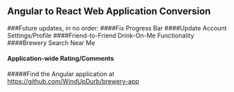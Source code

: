 ## Angular to React Web Application Conversion
###Future updates, in no order:
####Fix Progress Bar
####Update Account Settings/Profile
####Friend-to-Friend Drink-On-Me Functionality
####Brewery Search Near Me
#### Application-wide Rating/Comments
#####Find the Angular application at https://github.com/WindUpDurb/brewery-app

